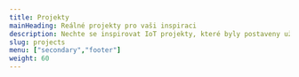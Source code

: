 ```yaml
---
title: Projekty
mainHeading: Reálné projekty pro vaši inspiraci
description: Nechte se inspirovat IoT projekty, které byly postaveny uživateli naší stavebnice. Projekty jsou popsány krok za krokem, ale nestyďte se je hacknout, vylepšit a pak je nezapomeňte opět nasdílet.
slug: projects
menu: ["secondary","footer"]
weight: 60
---
```

